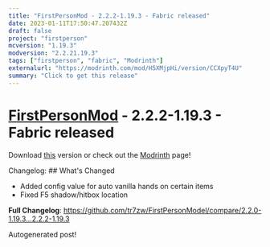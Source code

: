 ```yaml
---
title: "FirstPersonMod - 2.2.2-1.19.3 - Fabric released"
date: 2023-01-11T17:50:47.207432Z
draft: false
project: "firstperson"
mcversion: "1.19.3"
modversion: "2.2.21.19.3"
tags: ["firstperson", "fabric", "Modrinth"]
externalurl: "https://modrinth.com/mod/H5XMjpHi/version/CCXpyT4U"
summary: "Click to get this release"
---
```

# [FirstPersonMod](/project/firstperson) - 2.2.2-1.19.3 - Fabric released
Download [this](https://modrinth.com/mod/H5XMjpHi/version/CCXpyT4U) version or check out the [Modrinth](https://modrinth.com/mod/H5XMjpHi) page!

Changelog: ## What's Changed
* Added config value for auto vanilla hands on certain items
* Fixed F5 shadow/hitbox location

**Full Changelog**: https://github.com/tr7zw/FirstPersonModel/compare/2.2.0-1.19.3...2.2.2-1.19.3

Autogenerated post!
